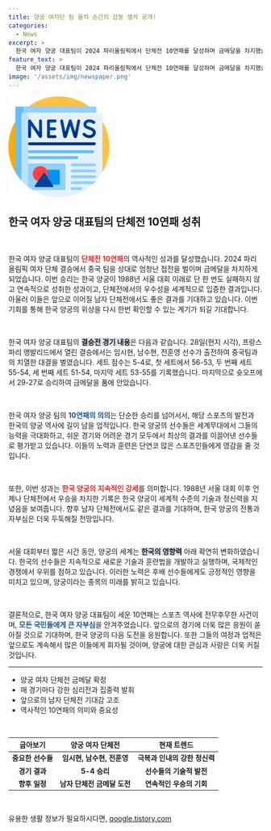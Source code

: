 ```yaml
---
title: 양궁 여자단 팀 울컥 순간의 감동 셀카 공개!
categories:
  - News
excerpt: >
  한국 여자 양궁 대표팀이 2024 파리올림픽에서 단체전 10연패를 달성하며 금메달을 차지했습니다! 치열한 접전 끝에 중국을 제치고 역사적인 순간을 만들어낸 그들의 감동적인 이야기와 시상식 현장을 영상으로 만나보세요!
feature_text: >
  한국 여자 양궁 대표팀이 2024 파리올림픽에서 단체전 10연패를 달성하며 금메달을 차지했습니다! 치열한 접전 끝에 중국을 제치고 역사적인 순간을 만들어낸 그들의 감동적인 이야기와 시상식 현장을 영상으로 만나보세요!
image: '/assets/img/newspaper.png'
---
```


<p><img src="/assets/img/newspaper.png" alt="kimp 속보" /></p>

<h2 data-ke-size="size26">한국 여자 양궁 대표팀의 단체전 10연패 성취</h2>

<p data-ke-size="size16">&nbsp;</p>

<p>한국 여자 양궁 대표팀이 <b><span style="color: #ee2323;">단체전 10연패</span></b>의 역사적인 성과를 달성했습니다. 2024 파리올림픽 여자 단체 결승에서 중국 팀을 상대로 엄청난 접전을 벌이며 금메달을 차지하게 되었습니다. 이번 승리는 한국 양궁이 1988년 서울 대회 이래로 단 한 번도 실패하지 않고 연속적으로 성취한 성과이고, 단체전에서의 우수성을 세계적으로 입증한 결과입니다. 아울러 이들은 앞으로 이어질 남자 단체전에서도 좋은 결과를 기대하고 있습니다. 이번 기회를 통해 한국 양궁의 위상을 다시 한번 확인할 수 있는 계기가 되길 기대합니다.</p>

<p data-ke-size="size16">&nbsp;</p>

<p>한국 여자 양궁 대표팀의 <b><span style="background-color: #21538527;">결승전 경기 내용</span></b>은 다음과 같습니다. 28일(현지 시각), 프랑스 파리 앵발리드에서 열린 결승에서는 임시현, 남수현, 전훈영 선수가 출전하여 중국팀과의 치열한 대결을 벌였습니다. 세트 점수는 5-4로, 첫 세트에서 56-53, 두 번째 세트 55-54, 세 번째 세트 51-54, 마지막 세트 53-55를 기록했습니다. 마지막으로 슛오프에서 29-27로 승리하여 금메달을 품에 안았습니다.</p>

<p data-ke-size="size16">&nbsp;</p>

<p>한국 여자 양궁 팀의 <b><span style="color: #1a5490;">10연패의 의의</span></b>는 단순한 승리를 넘어서서, 해당 스포츠의 발전과 한국의 양궁 역사에 길이 남을 업적입니다. 한국 양궁의 선수들은 세계무대에서 그들의 능력을 극대화하고, 쉬운 경기와 어려운 경기 모두에서 최상의 결과를 이끌어낸 선수들로 평가받고 있습니다. 이들의 노력과 훈련은 단연코 많은 스포츠인들에게 영감을 줄 것입니다.</p>

<p data-ke-size="size16">&nbsp;</p>

<p>또한, 이번 성과는 <b><span style="color: #ee2323;">한국 양궁의 지속적인 강세</span></b>를 의미합니다. 1988년 서울 대회 이후 언제나 단체전에서 우승을 차지한 기록은 한국 양궁이 세계적 수준의 기술과 정신력을 지녔음을 보여줍니다. 향후 남자 단체전에서도 같은 결과를 기대하며, 한국 양궁의 전통과 자부심은 더욱 두둑해질 전망입니다. </p>

<p data-ke-size="size16">&nbsp;</p>

<p>서울 대회부터 짧은 시간 동안, 양궁의 세계는 <b><span style="background-color: #21538527;">한국의 영향력</span></b> 아래 확연히 변화하였습니다. 한국의 선수들은 지속적으로 새로운 기술과 훈련법을 개발하고 실행하며, 국제적인 경쟁에서 우위를 점하고 있습니다. 이러한 노력은 후배 선수들에게도 긍정적인 영향을 미치고 있으며, 양궁이라는 종목의 미래를 밝히고 있습니다.</p>

<p data-ke-size="size16">&nbsp;</p>

<p>결론적으로, 한국 여자 양궁 대표팀이 세운 10연패는 스포츠 역사에 전무후무한 사건이며, <b><span style="color: #1a5490;">모든 국민들에게 큰 자부심</span></b>을 안겨주었습니다. 앞으로의 경기에 더욱 많은 응원이 쏟아질 것으로 기대하며, 한국 양궁의 다음 도전을 응원합니다. 또한 그들의 여정과 업적은 앞으로도 계속해서 많은 이들에게 회자될 것이며, 양궁에 대한 관심과 사랑은 더욱 커질 것입니다. </p>

<hr>

<ul>
  <li>양궁 여자 단체전 금메달 확정</li>
  <li>매 경기마다 강한 심리전과 집중력 발휘</li>
  <li>앞으로의 남자 단체전 기대감 고조</li>
  <li>역사적인 10연패의 의미와 중요성</li>
</ul>

<p data-ke-size="size16">&nbsp;</p>

<table style="width: 100%; height: 100%; table-layout: fixed;">
  <thead>
    <tr>
      <th style="text-align: center;">굽아보기</th>
      <th style="text-align: center;">양궁 여자 단체전</th>
      <th style="text-align: center;">현재 트렌드</th>
    </tr>
  </thead>
  <tbody>
    <tr>
      <td style="text-align: center; height: 17px;"><b>중요한 선수들</b></td>
      <td style="text-align: center; height: 17px;"><b>임시현, 남수현, 전훈영</b></td>
      <td style="text-align: center; height: 17px;"><b>극복과 인내의 강한 정신력</b></td>
    </tr>
    <tr>
      <td style="text-align: center; height: 17px;"><b>경기 결과</b></td>
      <td style="text-align: center; height: 17px;"><b>5-4 승리</b></td>
      <td style="text-align: center; height: 17px;"><b>선수들의 기술적 발전</b></td>
    </tr>
    <tr>
      <td style="text-align: center; height: 17px;"><b>향후 일정</b></td>
      <td style="text-align: center; height: 17px;"><b>남자 단체전 금메달 도전</b></td>
      <td style="text-align: center; height: 17px;"><b>연속적인 우승의 기회</b></td>
    </tr>
  </tbody>
</table>

<p data-ke-size="size16">&nbsp;</p>
유용한 생활 정보가 필요하시다면, <a href="https://qoogle.tistory.com" rel="dofollow">qoogle.tistory.com</a>


